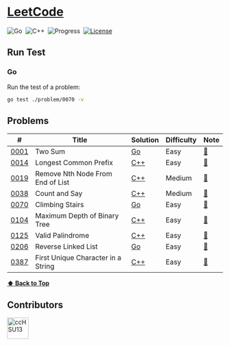 # [LeetCode](https://leetcode.com/problemset/all)

 ![Go](https://img.shields.io/badge/language-Go-007d9c)&nbsp;
 ![C++](https://img.shields.io/badge/language-C++-004283)&nbsp;
 ![Progress](https://img.shields.io/badge/progess-9%20%2F%202082-sucess)&nbsp;
[![License](https://img.shields.io/badge/license-MIT-a31f34)](./LICENSE)

## Run Test

### Go

Run the test of a problem:

```bash
go test ./problem/0070 -v
```

## Problems

| #      | Title                              | Solution        | Difficulty | Note                |
|--------|------------------------------------|-----------------|------------|---------------------|
| [0001] | Two Sum                            | [Go][0001_Go]   | Easy       | [:memo:][0001_Note] |
| [0014] | Longest Common Prefix              | [C++][0014_C++] | Easy       | [:memo:][0014_Note] |
| [0019] | Remove Nth Node From End of List   | [C++][0019_C++] | Medium     | [:memo:][0019_Note] |
| [0038] | Count and Say                      | [C++][0038_C++] | Medium     | [:memo:][0038_Note] |
| [0070] | Climbing Stairs                    | [Go][0070_Go]   | Easy       | [:memo:][0070_Note] |
| [0104] | Maximum Depth of Binary Tree       | [C++][0104_C++] | Easy       | [:memo:][0104_Note] |
| [0125] | Valid Palindrome                   | [C++][0125_C++] | Easy       | [:memo:][0125_Note] |
| [0206] | Reverse Linked List                | [Go][0206_Go]   | Easy       | [:memo:][0206_Note] |
| [0387] | First Unique Character in a String | [C++][0387_C++] | Easy       | [:memo:][0387_Note] |

[**:arrow_up: Back to Top**](#leetcode)

<!-- 0001 -->
[0001]: https://leetcode.com/problems/two-sum
[0001_Note]: ./problem/0001/README.md#:memo:-note
[0001_Go]: ./problem/0001/two_sum.go

<!-- 0014 -->
[0014]: https://leetcode.com/problems/longest-common-prefix
[0014_Note]: ./problem/0014/README.md#:memo:-note
[0014_C++]: ./problem/0014/longest_common_prefix.cpp

<!-- 0019 -->
[0019]: https://leetcode.com/problems/remove-nth-node-from-end-of-list
[0019_Note]: ./problem/0019/README.md#:memo:-note
[0019_C++]: ./problem/0019/remove_nth_node_from_end_of_list.cpp

<!-- 0038 -->
[0038]: https://leetcode.com/problems/count-and-say
[0038_Note]: ./problem/0038/README.md#:memo:-note
[0038_C++]: ./problem/0038/count_and_say.cpp

<!-- 0070 -->
[0070]: https://leetcode.com/problems/climbing-stairs
[0070_Note]: ./problem/0070/README.md#:memo:-note
[0070_Go]: ./problem/0070/climbing_stairs.go

<!-- 0125 -->
[0125]: https://leetcode.com/problems/valid-palindrome
[0125_Note]: ./problem/0125/README.md#:memo:-note
[0125_C++]: ./problem/0125/valid_palindrome.cpp

<!-- 0104 -->
[0104]: https://leetcode.com/problems/maximum-depth-of-binary-tree
[0104_Note]: ./problem/0104/README.md#:memo:-note
[0104_C++]: ./problem/0104/maximum_depth_of_binary_tree.cpp

<!-- 0206 -->
[0206]: https://leetcode.com/problems/reverse-linked-list
[0206_Note]: ./problem/0206/README.md#:memo:-note
[0206_Go]: ./problem/0206/reverse_linked_list.go

<!-- 0387 -->
[0387]: https://leetcode.com/problems/first-unique-character-in-a-string
[0387_Note]: ./problem/0387/README.md#:memo:-note
[0387_C++]: ./problem/0387/first_unique_character_in_a_string.cpp

## Contributors

<a href="https://github.com/ccHSU13">
    <img
      src="https://avatars.githubusercontent.com/u/86006022?v=4"
      alt="ccHSU13"
      width="50px"
    >
</a>
